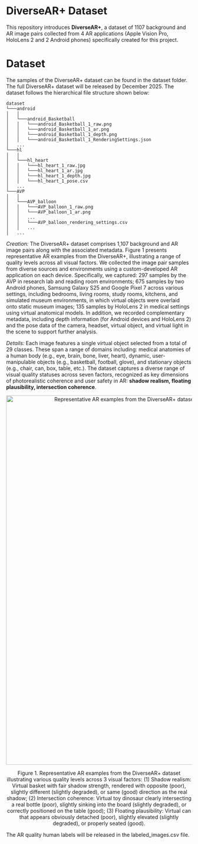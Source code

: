 # DiverseAR+ Dataset
This repository introduces **DiverseAR+**, a dataset of 1107 background and AR image pairs collected from 4 AR applications (Apple Vision Pro, HoloLens 2 and 2 Android phones) specifically created for this project. 

# Dataset
The samples of the DiverseAR+ dataset can be found in the dataset folder. The full DiverseAR+ dataset will be released by December 2025. The dataset follows the hierarchical file structure shown below:
```
dataset
└───android
│   │
│   └───android_Basketball
│   │   └───android_Basketball_1_raw.png
│   │   └───android_Basketball_1_ar.png
│   │   └───android_Basketball_1_depth.png
│   │   └───android_Basketball_1_RenderingSettings.json
│   ...
└───hl
│   │
│   └───hl_heart
│   │   └───hl_heart_1_raw.jpg
│   │   └───hl_heart_1_ar.jpg
│   │   └───hl_heart_1_depth.jpg
│   │   └───hl_heart_1_pose.csv
│   ...
└───AVP
│   │
│   └───AVP_balloon
│   │   └───AVP_balloon_1_raw.png
│   │   └───AVP_balloon_1_ar.png
│   │   ...
│   │   └───AVP_balloon_rendering_settings.csv
│   │   ...
│   ...
```

_Creation:_ The DiverseAR+ dataset comprises 1,107 background and AR image pairs along with the associated metadata. Figure 1 presents representative AR examples from the DiverseAR+, illustrating a range of quality levels across all visual factors. We collected the image pair samples from diverse sources and environments using a custom-developed AR application on each device. Specifically, we captured: 297 samples by the AVP in research lab and reading room environments; 675 samples by two Android phones, Samsung Galaxy S25 and Google Pixel 7 across various settings, including bedrooms, living rooms, study rooms, kitchens, and simulated museum environments, in which virtual objects were overlaid onto static museum images; 135 samples by HoloLens 2 in medical settings using virtual anatomical models. In addition, we recorded complementary metadata, including depth information (for Android devices and HoloLens 2) and the pose data of the camera, headset, virtual object, and virtual light in the scene to support further analysis. 

_Details:_ Each image features a single virtual object selected from a total of 29 classes. These span a range of domains including: medical anatomies of a human body (e.g., eye, brain, bone, liver, heart), dynamic, user-manipulable objects (e.g., basketball, football, glove), and stationary objects (e.g., chair, can, box, table, etc.). The dataset captures a diverse range of visual quality statuses across seven factors, recognized as key dimensions of photorealistic coherence and user safety in AR: **shadow realism, floating plausibility, intersection coherence**.

<p align="center"><img width="1000" alt="Representative AR examples from the DiverseAR+ dataset illustrating various quality levels across 3 visual factors." src="https://github.com/ARResearcher/ARQA/blob/main/images/ARQA_samples.png"></p>
<p align="center">Figure 1. Representative AR examples from the DiverseAR+ dataset illustrating various quality levels across 3 visual factors: (1) Shadow realism: Virtual basket with fair shadow strength, rendered with opposite (poor), slightly different (slightly degraded), or same (good) direction as the real shadow; (2) Intersection coherence: Virtual toy dinosaur clearly intersecting a real bottle (poor), slightly sinking into the board (slightly degraded), or correctly positioned on the table (good); (3) Floating plausibility: Virtual can that appears obviously detached (poor), slightly elevated (slightly degraded), or properly seated (good).</p> 

The AR quality human labels will be released in the labeled_images.csv file.
